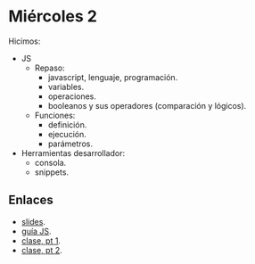 # Miércoles 2

Hicimos:

- JS
  - Repaso:
    - javascript, lenguaje, programación.
    - variables.
    - operaciones.
    - booleanos y sus operadores (comparación y lógicos).
  - Funciones:
    - definición.
    - ejecución.
    - parámetros.
- Herramientas desarrollador:
  - consola.
  - snippets.

## Enlaces

- [slides](https://comunidadit-villacrespo.github.io/clase-js-basico/).
- [guía JS](https://nperrin.io/es/tech/guia-introduccion-a-js).
- [clase, pt 1](https://youtu.be/Gn7Hz0JgR_0).
- [clase, pt 2](https://youtu.be/yP80L-kHqww).

